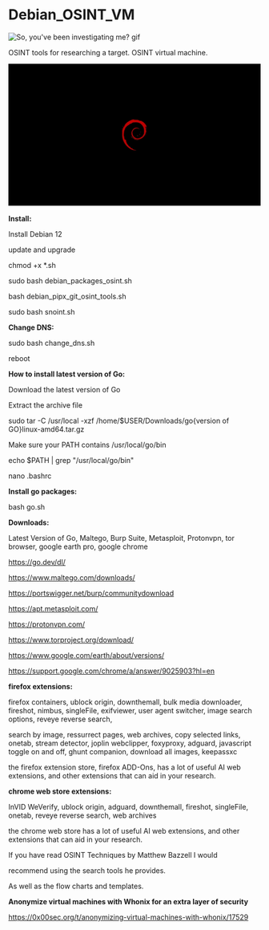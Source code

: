 # Debian_OSINT_VM

<img src="https://y.yarn.co/accae4d0-06cd-4667-b268-920e077f556a_text.gif" alt="So, you've been investigating me? gif">

OSINT tools for researching a target. OSINT virtual machine.

<img src="debian-wallpaper1920x1080.jpg" alt="black and red debian os logo">
 

**Install:**

Install Debian 12

update and upgrade

chmod +x *.sh

sudo bash debian_packages_osint.sh

bash debian_pipx_git_osint_tools.sh

sudo bash snoint.sh

**Change DNS:**

sudo bash change_dns.sh

reboot

**How to install latest version of Go:**

Download the latest version of Go

Extract the archive file

sudo tar -C /usr/local -xzf /home/$USER/Downloads/go{version of GO}linux-amd64.tar.gz

Make sure your PATH contains /usr/local/go/bin

echo $PATH | grep "/usr/local/go/bin"

nano .bashrc

**Install go packages:**

bash go.sh


**Downloads:**

Latest Version of Go, Maltego, Burp Suite, Metasploit, Protonvpn, tor browser, google earth pro, google chrome

https://go.dev/dl/

https://www.maltego.com/downloads/

https://portswigger.net/burp/communitydownload

https://apt.metasploit.com/

https://protonvpn.com/

https://www.torproject.org/download/

https://www.google.com/earth/about/versions/

https://support.google.com/chrome/a/answer/9025903?hl=en



**firefox extensions:**

firefox containers, ublock origin, downthemall, bulk media downloader, fireshot, nimbus, singleFile, exifviewer, user agent switcher, image search options, reveye reverse search,

search by image, ressurrect pages, web archives, copy selected links, onetab, stream detector, joplin webclipper, foxyproxy, adguard, javascript toggle on and off, ghunt companion, download all images, keepassxc

the firefox extension store, firefox ADD-Ons, has a lot of useful AI web extensions, and other extensions that can aid in your research. 

**chrome web store extensions:**

InVID WeVerify, ublock origin, adguard, downthemall, fireshot, singleFile, onetab, reveye reverse search, web archives

the chrome web store has a lot of useful AI web extensions, and other extensions that can aid in your research.


If you have read OSINT Techniques by Matthew Bazzell I would

recommend using the search tools he provides.

As well as the flow charts and templates.

**Anonymize virtual machines with Whonix for an extra layer of security**

https://0x00sec.org/t/anonymizing-virtual-machines-with-whonix/17529
